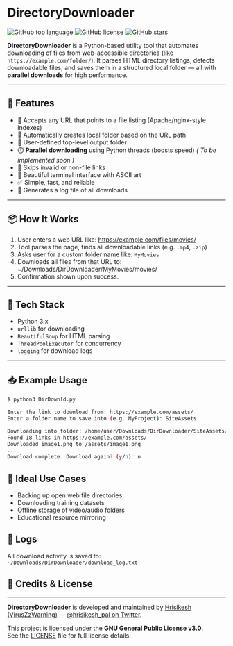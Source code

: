 # DirectoryDownloader


![GitHub top language](https://img.shields.io/github/languages/top/VirusZzHkP/DirectoryDownloader?color=red&style=for-the-badge)
[![GitHub license](https://img.shields.io/github/license/VirusZzHkP/DirectoryDownloader?color=yellow&style=for-the-badge)](https://github.com/VirusZzHkP/DirectoryDownloader/blob/main/LICENSE)
[![GitHub stars](https://img.shields.io/github/stars/VirusZzHkP/DirectoryDownloader?color=green&style=for-the-badge)](https://github.com/VirusZzHkP/DirectoryDownloader/stargazers)



**DirectoryDownloader** is a Python-based utility tool that automates downloading of files from web-accessible directories (like `https://example.com/folder/`). It parses HTML directory listings, detects downloadable files, and saves them in a structured local folder — all with **parallel downloads** for high performance.

---

## 🚀 Features

- 🔗 Accepts any URL that points to a file listing (Apache/nginx-style indexes)
- 📁 Automatically creates local folder based on the URL path
- 📂 User-defined top-level output folder
- ⏱️ **Parallel downloading** using Python threads (boosts speed) <i>( To be implemented soon )</i>
- 🔄 Skips invalid or non-file links
- 📜 Beautiful terminal interface with ASCII art
- ✅ Simple, fast, and reliable
- 🧾 Generates a log file of all downloads

---

## 📦 How It Works

1. User enters a web URL like: https://example.com/files/movies/
2. Tool parses the page, finds all downloadable links (e.g. `.mp4`, `.zip`)
3. Asks user for a custom folder name like: `MyMovies`
4. Downloads all files from that URL to: ~/Downloads/DirDownloader/MyMovies/movies/
5. Confirmation shown upon success.

---

## 🧰 Tech Stack

- Python 3.x
- `urllib` for downloading
- `BeautifulSoup` for HTML parsing
- `ThreadPoolExecutor` for concurrency
- `logging` for download logs

---

## 📥 Example Usage

```bash
$ python3 DirDownld.py

Enter the link to download from: https://example.com/assets/
Enter a folder name to save into (e.g. MyProject): SiteAssets

Downloading into folder: /home/user/Downloads/DirDownloader/SiteAssets/assets/
Found 18 links in https://example.com/assets/
Downloaded image1.png to /assets/image1.png
...
Download complete. Download again? (y/n): n

```
## 📌 Ideal Use Cases
- Backing up open web file directories
- Downloading training datasets
- Offline storage of video/audio folders
- Educational resource mirroring

## 🧾 Logs
All download activity is saved to: `~/Downloads/DirDownloader/download_log.txt`


## 👤 Credits & License

---

**DirectoryDownloader** is developed and maintained by [Hrisikesh (VirusZzWarning)](https://github.com/VirusZzHkP) — [@hrisikesh_pal on Twitter](https://twitter.com/hrisikesh_pal).

This project is licensed under the **GNU General Public License v3.0**.  
See the [LICENSE](LICENSE) file for full license details.


